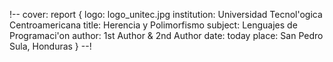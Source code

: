 !--
    cover: report {
        logo: logo_unitec.jpg
        institution: Universidad Tecnol'ogica Centroamericana
        title: Herencia y Polimorfismo
        subject: Lenguajes de Programaci'on
        author: 1st Author & 2nd Author
        date: today
        place: San Pedro Sula, Honduras
    }
--!
